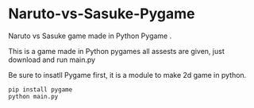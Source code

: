 # Naruto-vs-Sasuke-Pygame
Naruto vs Sasuke game made in Python Pygame .

This is a game made in Python pygames
all assests are given, just download and run main.py

Be sure to insatll Pygame first, it is a module to make 2d game in python.

```
pip install pygame
python main.py
``` 
